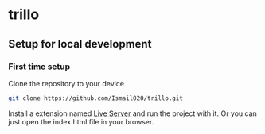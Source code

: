 # trillo

## Setup for local development

### First time setup

Clone the repository to your device
``` bash 
git clone https://github.com/Ismail020/trillo.git
```
Install a extension named [Live Server](https://marketplace.visualstudio.com/items?itemName=ritwickdey.LiveServer) and run the project with it. Or you can just open the index.html file in your browser.
